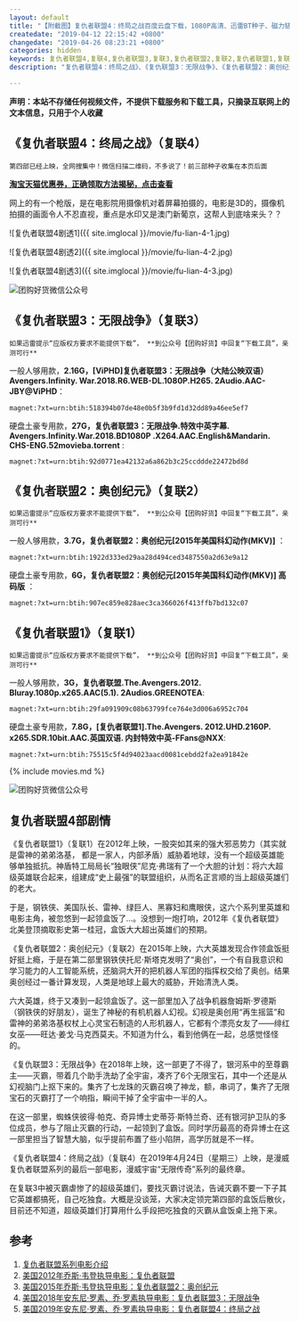 ```yaml
---
layout: default
title: "【附截图】复仇者联盟4：终局之战百度云盘下载，1080P高清、迅雷BT种子、磁力链magnet"
createdate: "2019-04-12 22:15:42 +0800"
changedate: "2019-04-26 08:23:21 +0800"
categories: hidden
keywords: 复仇者联盟4,复联4,复仇者联盟3,复联3,复仇者联盟2,复联2,复仇者联盟1,复联1,漫威电影
description: "复仇者联盟4：终局之战》、《复仇联盟3：无限战争》、《复仇者联盟2：奥创纪元》、《复仇者联盟1》的BT种子、Magnet磁力链、迅雷百度云下载地址，钢铁侠、美国队长、雷神、绿巨人、黑寡妇和鹰眼侠一起领盒饭：Avengers.Infinity.War.2018.BD1080P.X264.AAC.English&Mandarin.CHS-ENG.52movieba.torren"

---
```


**声明：本站不存储任何视频文件，不提供下载服务和下载工具，只摘录互联网上的文本信息，只用于个人收藏**

## 《复仇者联盟4：终局之战》（复联4）

`第四部已经上映，全网搜集中！微信扫描二维码，不多说了！前三部种子收集在本页后面`

**[淘宝天猫优惠券，正确领取方法揭秘，点击查看](https://www.lijiaocn.com/%E5%A5%BD%E8%B4%A7/2025/12/31/taobao-discount-method.html)**

网上的有一个枪版，是在电影院用摄像机对着屏幕拍摄的，电影是3D的，摄像机拍摄的画面令人不忍直视，重点是水印又是澳门新葡京，这帮人到底啥来头？？

![复仇者联盟4剧透1]({{ site.imglocal }}/movie/fu-lian-4-1.jpg)

![复仇者联盟4剧透2]({{ site.imglocal }}/movie/fu-lian-4-2.jpg)

![复仇者联盟4剧透3]({{ site.imglocal }}/movie/fu-lian-4-3.jpg)

![团购好货微信公众号](https://www.lijiaocn.com/img/taobaoke/tuanhaohuo-discount.jpg)

## 《复仇者联盟3：无限战争》（复联3）

`如果迅雷提示“应版权方要求不能提供下载”， **到公众号【团购好货】中回复“下载工具”，亲测可行**`

一般人够用款，**2.16G，[ViPHD]复仇者联盟3：无限战争（大陆公映双语）Avengers.Infinity. War.2018.R6.WEB-DL.1080P.H265. 2Audio.AAC-JBY@ViPHD**：

	magnet:?xt=urn:btih:518394b07de48e0b5f3b9fd1d32dd89a46ee5ef7

硬盘土豪专用款，**27G，复仇者联盟3：无限战争.特效中英字幕. Avengers.Infinity.War.2018.BD1080P .X264.AAC.English&Mandarin. CHS-ENG.52movieba.torrent** : 

	magnet:?xt=urn:btih:92d0771ea42132a6a862b3c25ccddde22472bd8d


## 《复仇者联盟2：奥创纪元》（复联2）

`如果迅雷提示“应版权方要求不能提供下载”， **到公众号【团购好货】中回复“下载工具”，亲测可行**`

一般人够用款，**3.7G，复仇者联盟2：奥创纪元[2015年美国科幻动作(MKV)]** ：

	magnet:?xt=urn:btih:1922d333ed29aa28d494ced3487550a2d63e9a12

硬盘土豪专用款，**6G，复仇者联盟2：奥创纪元[2015年美国科幻动作(MKV)] 高码版** ：

	magnet:?xt=urn:btih:907ec859e828aec3ca366026f413ffb7bd132c07

## 《复仇者联盟1》（复联1）

`如果迅雷提示“应版权方要求不能提供下载”， **到公众号【团购好货】中回复“下载工具”，亲测可行**`

一般人够用款，**3G，复仇者联盟.The.Avengers.2012. Bluray.1080p.x265.AAC(5.1). 2Audios.GREENOTEA**:

	magnet:?xt=urn:btih:29fa091909c08b63799fce764e3d006a6952c704

硬盘土豪专用款，**7.8G，[复仇者联盟1].The.Avengers. 2012.UHD.2160P. x265.SDR.10bit.AAC.英国双语. 内封特效中英-FFans@NXX**:

	magnet:?xt=urn:btih:75515c5f4d94023aacd0081cebdd2fa2ea91842e

{% include movies.md %}

![团购好货微信公众号](https://www.lijiaocn.com/img/taobaoke/tuanhaohuo-discount.jpg)

## 复仇者联盟4部剧情

《复仇者联盟1》（复联1）在2012年上映，一股突如其来的强大邪恶势力（其实就是雷神的弟弟洛基， 都是一家人，内部矛盾）威胁着地球，没有一个超级英雄能够单独抵抗。神盾特工局局长“独眼侠”尼克·弗瑞有了一个大胆的计划：将六大超级英雄联合起来，组建成“史上最强”的联盟组织，从而名正言顺的当上超级英雄们的老大。

于是，钢铁侠、美国队长、雷神、绿巨人、黑寡妇和鹰眼侠，这六个系列里英雄和电影主角，被忽悠到一起领盒饭了...。没想到一炮打响，2012年《复仇者联盟》北美登顶摘取影史第一桂冠，盒饭大大超出英雄们的预期。

《复仇者联盟2：奥创纪元》（复联2）在2015年上映，六大英雄发现合作领盒饭挺好挺上瘾，于是在第二部里钢铁侠托尼·斯塔克发明了“奥创”，一个有自我意识和学习能力的人工智能系统，还脑洞大开的把机器人军团的指挥权交给了奥创。结果奥创经过一番计算发现，人类是地球上最大的威胁，开始清洗人类。

六大英雄，终于又凑到一起领盒饭了。这一部里加入了战争机器詹姆斯·罗德斯（钢铁侠的好朋友），诞生了神秘的有机机器人幻视。幻视是奥创用“再生摇篮”和雷神的弟弟洛基权杖上心灵宝石制造的人形机器人，它都有个漂亮女友了——绯红女巫——旺达·姜戈·马克西莫夫。不知道为什么，看到他俩在一起，总感觉怪怪的。

《复仇联盟3：无限战争》在2018年上映，这一部更了不得了，银河系中的至尊霸主——灭霸，带着几个助手洗劫了全宇宙，凑齐了6个无限宝石，其中一个还是从幻视脑门上抠下来的。集齐了七龙珠的灭霸召唤了神龙，额，串词了，集齐了无限宝石的灭霸打了一个响指，瞬间干掉了全宇宙中一半的人。

在这一部里，蜘蛛侠彼得·帕克、奇异博士史蒂芬·斯特兰奇、还有银河护卫队的多位成员，参与了阻止灭霸的行动，一起领到了盒饭。同时学历最高的奇异博士在这一部里担当了智慧大脑，似乎提前布置了些小陷阱，高学历就是不一样。

《复仇者联盟4：终局之战》（复联4）在2019年4月24日（星期三）上映，是漫威复仇者联盟系列的最后一部电影，漫威宇宙“无限传奇”系列的最终章。

在复联3中被灭霸虐惨了的超级英雄们，要找灭霸讨说法，告诫灭霸不要一下子其它英雄都搞死，自己吃独食。大概是没谈笼，大家决定领完第四部的盒饭后散伙，目前还不知道，超级英雄们打算用什么手段把吃独食的灭霸从盒饭桌上拖下来。

## 参考

1. [复仇者联盟系列电影介绍](https://baike.baidu.com/item/%E5%A4%8D%E4%BB%87%E8%80%85%E8%81%94%E7%9B%9F/17609141#4)
2. [美国2012年乔斯·韦登执导电影：复仇者联盟](https://baike.baidu.com/item/%E5%A4%8D%E4%BB%87%E8%80%85%E8%81%94%E7%9B%9F/22347?fr=aladdin)
3. [美国2015年乔斯·韦登执导电影：复仇者联盟2：奥创纪元](https://baike.baidu.com/item/%E5%A4%8D%E4%BB%87%E8%80%85%E8%81%94%E7%9B%9F2%EF%BC%9A%E5%A5%A5%E5%88%9B%E7%BA%AA%E5%85%83)
4. [美国2018年安东尼·罗素、乔·罗素执导电影：复仇者联盟3：无限战争](https://baike.baidu.com/item/%E5%A4%8D%E4%BB%87%E8%80%85%E8%81%94%E7%9B%9F3%EF%BC%9A%E6%97%A0%E9%99%90%E6%88%98%E4%BA%89/15971907)
5. [美国2019年安东尼·罗素、乔·罗素执导电影：复仇者联盟4：终局之战](https://baike.baidu.com/item/%E5%A4%8D%E4%BB%87%E8%80%85%E8%81%94%E7%9B%9F4%EF%BC%9A%E7%BB%88%E5%B1%80%E4%B9%8B%E6%88%98/23196017)
